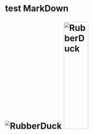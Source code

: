 <H1> test MarkDown

![RubberDuck](/path/to/main.jpg)
<img src="/path/to/main.jpg" width="40%" height="30%" title="px(픽셀) 크기 설정" alt="RubberDuck"></img>
